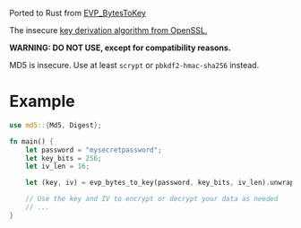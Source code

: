 Ported to Rust from [EVP_BytesToKey](https://github.com/crypto-browserify/EVP_BytesToKey)

The insecure [key derivation algorithm from OpenSSL.](https://wiki.openssl.org/index.php/Manual:EVP_BytesToKey(3))

**WARNING: DO NOT USE, except for compatibility reasons.**

MD5 is insecure.
Use at least `scrypt` or `pbkdf2-hmac-sha256` instead.

# Example

``` rust
use md5::{Md5, Digest};

fn main() {
    let password = "mysecretpassword";
    let key_bits = 256;
    let iv_len = 16;

    let (key, iv) = evp_bytes_to_key(password, key_bits, iv_len).unwrap();

    // Use the key and IV to encrypt or decrypt your data as needed
    // ...
}
```

